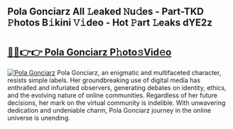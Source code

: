 ## Pola Gonciarz All 𝙻eaked 𝙽u𝚍es - Part-TKD 𝙿hotos B𝚒kini 𝚅𝚒deo - Hot 𝙿art 𝙻eaks dYE2z

# <h2><a href="http://ld05q0.urlbe.top/?page=Pola+Gonciarz">🔗🔗👉👉 Pola Gonciarz P𝚑oto𝚜Vid𝚎o</a></h2>

[![Pola Gonciarz](https://i.imgur.com/eBuTRDB.gif)](http://ld05q0.urlbe.top/?page=Pola+Gonciarz)
Pola Gonciarz, an enigmatic and multifaceted character, resists simple labels. Her groundbreaking use of digital media has enthralled and infuriated observers, generating debates on identity, ethics, and the evolving nature of online communities. Regardless of her future decisions, her mark on the virtual community is indelible. With unwavering dedication and undeniable charm, Pola Gonciarz journey in the online universe is unending.
